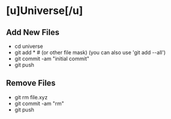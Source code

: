# [u]Universe[/u]

## Add New Files

- cd universe
- git add * # (or other file mask) (you can also use 'git add --all')
- git commit -am "initial commit"
- git push


## Remove Files

- git rm file.xyz
- git commit -am "rm"
- git push

